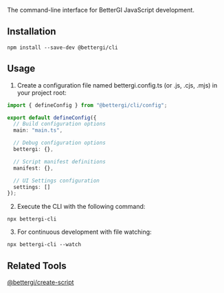 The command-line interface for BetterGI JavaScript development.

## Installation

```shell
npm install --save-dev @bettergi/cli
```

## Usage

1. Create a configuration file named bettergi.config.ts (or .js, .cjs, .mjs) in your project root:

```ts
import { defineConfig } from "@bettergi/cli/config";

export default defineConfig({
  // Build configuration options
  main: "main.ts",

  // Debug configuration options
  bettergi: {},

  // Script manifest definitions
  manifest: {},

  // UI Settings configuration
  settings: []
});
```

2. Execute the CLI with the following command:

```shell
npx bettergi-cli
```

3. For continuous development with file watching:

```shell
npx bettergi-cli --watch
```

## Related Tools

[@bettergi/create-script](https://www.npmjs.com/package/@bettergi/create-script)
